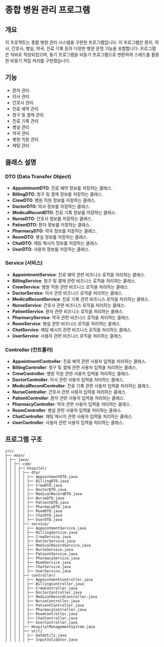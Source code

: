 # 종합 병원 관리 프로그램

## 개요
이 프로젝트는 종합 병원 관리 시스템을 구현한 프로그램입니다. 이 프로그램은 환자, 의사, 간호사, 병실, 약국, 진료 기록 등의 다양한 병원 운영 기능을 포함합니다. 프로그램은 자바로 작성되었으며, 동기 프로그램을 비동기 프로그램으로 변환하여 스레드를 활용한 비동기 작업 처리를 구현했습니다.

## 기능
- 환자 관리
- 의사 관리
- 간호사 관리
- 진료 예약 관리
- 청구 및 결제 관리
- 진료 기록 관리
- 병실 관리
- 약국 관리
- 병원 직원 관리
- 채팅 관리

## 클래스 설명
### DTO (Data Transfer Object)
- **AppointmentDTO**: 진료 예약 정보를 저장하는 클래스.
- **BillingDTO**: 청구 및 결제 정보를 저장하는 클래스.
- **CrewDTO**: 병원 직원 정보를 저장하는 클래스.
- **DoctorDTO**: 의사 정보를 저장하는 클래스.
- **MedicalRecordDTO**: 진료 기록 정보를 저장하는 클래스.
- **NurseDTO**: 간호사 정보를 저장하는 클래스.
- **PatientDTO**: 환자 정보를 저장하는 클래스.
- **PharmacyDTO**: 약국 정보를 저장하는 클래스.
- **RoomDTO**: 병실 정보를 저장하는 클래스.
- **ChatDTO**: 채팅 메시지 정보를 저장하는 클래스.
- **UserDTO**: 사용자 정보를 저장하는 클래스.

### Service (서비스)
- **AppointmentService**: 진료 예약 관련 비즈니스 로직을 처리하는 클래스.
- **BillingService**: 청구 및 결제 관련 비즈니스 로직을 처리하는 클래스.
- **CrewService**: 병원 직원 관련 비즈니스 로직을 처리하는 클래스.
- **DoctorService**: 의사 관련 비즈니스 로직을 처리하는 클래스.
- **MedicalRecordService**: 진료 기록 관련 비즈니스 로직을 처리하는 클래스.
- **NurseService**: 간호사 관련 비즈니스 로직을 처리하는 클래스.
- **PatientService**: 환자 관련 비즈니스 로직을 처리하는 클래스.
- **PharmacyService**: 약국 관련 비즈니스 로직을 처리하는 클래스.
- **RoomService**: 병실 관련 비즈니스 로직을 처리하는 클래스.
- **ChatService**: 채팅 메시지 관련 비즈니스 로직을 처리하는 클래스.
- **UserService**: 사용자 관련 비즈니스 로직을 처리하는 클래스.

### Controller (컨트롤러)
- **AppointmentController**: 진료 예약 관련 사용자 입력을 처리하는 클래스.
- **BillingController**: 청구 및 결제 관련 사용자 입력을 처리하는 클래스.
- **CrewController**: 병원 직원 관련 사용자 입력을 처리하는 클래스.
- **DoctorController**: 의사 관련 사용자 입력을 처리하는 클래스.
- **MedicalRecordController**: 진료 기록 관련 사용자 입력을 처리하는 클래스.
- **NurseController**: 간호사 관련 사용자 입력을 처리하는 클래스.
- **PatientController**: 환자 관련 사용자 입력을 처리하는 클래스.
- **PharmacyController**: 약국 관련 사용자 입력을 처리하는 클래스.
- **RoomController**: 병실 관련 사용자 입력을 처리하는 클래스.
- **ChatController**: 채팅 메시지 관련 사용자 입력을 처리하는 클래스.
- **UserController**: 사용자 관련 사용자 입력을 처리하는 클래스.

## 프로그램 구조
```
src/
├── main/
│ ├── java/
│ │ ├── com/
│ │ │ ├── hospital/
│ │ │ │ ├── dto/
│ │ │ │ │ ├── AppointmentDTO.java
│ │ │ │ │ ├── BillingDTO.java
│ │ │ │ │ ├── CrewDTO.java
│ │ │ │ │ ├── DoctorDTO.java
│ │ │ │ │ ├── MedicalRecordDTO.java
│ │ │ │ │ ├── NurseDTO.java
│ │ │ │ │ ├── PatientDTO.java
│ │ │ │ │ ├── PharmacyDTO.java
│ │ │ │ │ ├── RoomDTO.java
│ │ │ │ │ ├── ChatDTO.java
│ │ │ │ │ ├── UserDTO.java
│ │ │ │ ├── service/
│ │ │ │ │ ├── AppointmentService.java
│ │ │ │ │ ├── BillingService.java
│ │ │ │ │ ├── CrewService.java
│ │ │ │ │ ├── DoctorService.java
│ │ │ │ │ ├── MedicalRecordService.java
│ │ │ │ │ ├── NurseService.java
│ │ │ │ │ ├── PatientService.java
│ │ │ │ │ ├── PharmacyService.java
│ │ │ │ │ ├── RoomService.java
│ │ │ │ │ ├── ChatService.java
│ │ │ │ │ ├── UserService.java
│ │ │ │ ├── controller/
│ │ │ │ │ ├── AppointmentController.java
│ │ │ │ │ ├── BillingController.java
│ │ │ │ │ ├── CrewController.java
│ │ │ │ │ ├── DoctorController.java
│ │ │ │ │ ├── MedicalRecordController.java
│ │ │ │ │ ├── NurseController.java
│ │ │ │ │ ├── PatientController.java
│ │ │ │ │ ├── PharmacyController.java
│ │ │ │ │ ├── RoomController.java
│ │ │ │ │ ├── ChatController.java
│ │ │ │ │ ├── UserController.java
│ │ │ │ ├── HospitalManagementSystem.java
│ │ │ │ ├── util/
│ │ │ │ │ ├── DateUtils.java
│ │ │ │ │ ├── InputValidator.java
```

